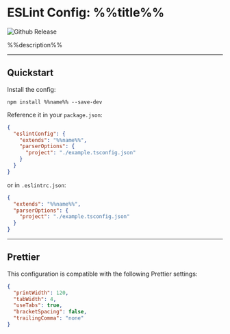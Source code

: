 # ESLint Config: %%title%%

![Github Release](https://img.shields.io/github/v/release/wildpeaks/packages-eslint-config.svg?label=Release&logo=github&logoColor=eceff4&colorA=4c566a&colorB=11abfb)

%%description%%


---
## Quickstart

Install the config:

	npm install %%name%% --save-dev

Reference it in your `package.json`:
````json
{
  "eslintConfig": {
    "extends": "%%name%%",
    "parserOptions": {
      "project": "./example.tsconfig.json"
    }
  }
}
````

or in `.eslintrc.json`:
````json
{
  "extends": "%%name%%",
  "parserOptions": {
    "project": "./example.tsconfig.json"
  }
}
````

---
## Prettier

This configuration is compatible with the following Prettier settings:

````json
{
  "printWidth": 120,
  "tabWidth": 4,
  "useTabs": true,
  "bracketSpacing": false,
  "trailingComma": "none"
}
````
